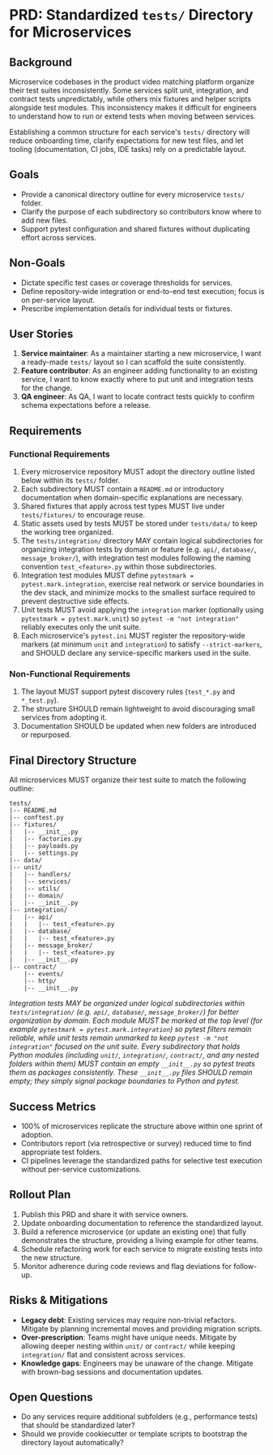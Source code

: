 # PRD: Standardized `tests/` Directory for Microservices

## Background
Microservice codebases in the product video matching platform organize their test suites inconsistently. Some services split unit, integration, and contract tests unpredictably, while others mix fixtures and helper scripts alongside test modules. This inconsistency makes it difficult for engineers to understand how to run or extend tests when moving between services.

Establishing a common structure for each service's `tests/` directory will reduce onboarding time, clarify expectations for new test files, and let tooling (documentation, CI jobs, IDE tasks) rely on a predictable layout.

## Goals
- Provide a canonical directory outline for every microservice `tests/` folder.
- Clarify the purpose of each subdirectory so contributors know where to add new files.
- Support pytest configuration and shared fixtures without duplicating effort across services.

## Non-Goals
- Dictate specific test cases or coverage thresholds for services.
- Define repository-wide integration or end-to-end test execution; focus is on per-service layout.
- Prescribe implementation details for individual tests or fixtures.

## User Stories
1. **Service maintainer**: As a maintainer starting a new microservice, I want a ready-made `tests/` layout so I can scaffold the suite consistently.
2. **Feature contributor**: As an engineer adding functionality to an existing service, I want to know exactly where to put unit and integration tests for the change.
3. **QA engineer**: As QA, I want to locate contract tests quickly to confirm schema expectations before a release.

## Requirements
### Functional Requirements
1. Every microservice repository MUST adopt the directory outline listed below within its `tests/` folder.
2. Each subdirectory MUST contain a `README.md` or introductory documentation when domain-specific explanations are necessary.
3. Shared fixtures that apply across test types MUST live under `tests/fixtures/` to encourage reuse.
4. Static assets used by tests MUST be stored under `tests/data/` to keep the working tree organized.
5. The `tests/integration/` directory MAY contain logical subdirectories for organizing integration tests by domain or feature (e.g. `api/`, `database/`, `message_broker/`), with integration test modules following the naming convention `test_<feature>.py` within those subdirectories.
6. Integration test modules MUST define `pytestmark = pytest.mark.integration`, exercise real network or service boundaries in the dev stack, and minimize mocks to the smallest surface required to prevent destructive side effects.
7. Unit tests MUST avoid applying the `integration` marker (optionally using `pytestmark = pytest.mark.unit`) so `pytest -m "not integration"` reliably executes only the unit suite.
8. Each microservice's `pytest.ini` MUST register the repository-wide markers (at minimum `unit` and `integration`) to satisfy `--strict-markers`, and SHOULD declare any service-specific markers used in the suite.

### Non-Functional Requirements
1. The layout MUST support pytest discovery rules (`test_*.py` and `*_test.py`).
2. The structure SHOULD remain lightweight to avoid discouraging small services from adopting it.
3. Documentation SHOULD be updated when new folders are introduced or repurposed.

## Final Directory Structure
All microservices MUST organize their test suite to match the following outline:

```
tests/
|-- README.md
|-- conftest.py
|-- fixtures/
|   |-- __init__.py
|   |-- factories.py
|   |-- payloads.py
|   |-- settings.py
|-- data/
|-- unit/
|   |-- handlers/
|   |-- services/
|   |-- utils/
|   |-- domain/
|   |-- __init__.py
|-- integration/
|   |-- api/
|   |   |-- test_<feature>.py
|   |-- database/
|   |   |-- test_<feature>.py
|   |-- message_broker/
|   |   |-- test_<feature>.py
|   |-- __init__.py
|-- contract/
    |-- events/
    |-- http/
    |-- __init__.py
```

*Integration tests MAY be organized under logical subdirectories within `tests/integration/` (e.g. `api/`, `database/`, `message_broker/`) for better organization by domain. Each module MUST be marked at the top level (for example `pytestmark = pytest.mark.integration`) so pytest filters remain reliable, while unit tests remain unmarked to keep `pytest -m "not integration"` focused on the unit suite. Every subdirectory that holds Python modules (including `unit/`, `integration/`, `contract/`, and any nested folders within them) MUST contain an empty `__init__.py` so pytest treats them as packages consistently. These `__init__.py` files SHOULD remain empty; they simply signal package boundaries to Python and pytest.*

## Success Metrics
- 100% of microservices replicate the structure above within one sprint of adoption.
- Contributors report (via retrospective or survey) reduced time to find appropriate test folders.
- CI pipelines leverage the standardized paths for selective test execution without per-service customizations.

## Rollout Plan
1. Publish this PRD and share it with service owners.
2. Update onboarding documentation to reference the standardized layout.
3. Build a reference microservice (or update an existing one) that fully demonstrates the structure, providing a living example for other teams.
4. Schedule refactoring work for each service to migrate existing tests into the new structure.
5. Monitor adherence during code reviews and flag deviations for follow-up.

## Risks & Mitigations
- **Legacy debt**: Existing services may require non-trivial refactors. Mitigate by planning incremental moves and providing migration scripts.
- **Over-prescription**: Teams might have unique needs. Mitigate by allowing deeper nesting within `unit/` or `contract/` while keeping `integration/` flat and consistent across services.
- **Knowledge gaps**: Engineers may be unaware of the change. Mitigate with brown-bag sessions and documentation updates.

## Open Questions
- Do any services require additional subfolders (e.g., performance tests) that should be standardized later?
- Should we provide cookiecutter or template scripts to bootstrap the directory layout automatically?


